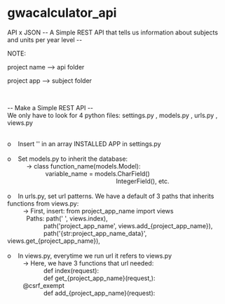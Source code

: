 # gwacalculator_api
API x JSON
-- A Simple REST API that tells us information about subjects and units per year level --

NOTE:
<p>project name --> api folder</p>
<p>project app --> subject folder</p>

<br />

-- Make a Simple REST API -- <br>
We only have to look for 4 python files: settings.py , models.py , urls.py , views.py <br>
<br />

<p>
o &nbsp;&nbsp;  Insert '<project_app_name>' in an array INSTALLED APP in settings.py <br>
  <br />
o &nbsp;&nbsp;  Set models.py to inherit the database: <br>
  &nbsp;&nbsp;&nbsp;&nbsp;&nbsp;&nbsp;&nbsp;&nbsp;&nbsp;&nbsp; ->  class function_name(models.Model): <br>
  &nbsp;&nbsp;&nbsp;&nbsp;&nbsp;&nbsp;&nbsp;&nbsp;&nbsp;&nbsp;&nbsp;&nbsp;&nbsp;&nbsp;&nbsp;&nbsp;&nbsp;&nbsp;&nbsp;&nbsp;&nbsp; variable_name = models.CharField() <br>
  &nbsp;&nbsp;&nbsp;&nbsp;&nbsp;&nbsp;&nbsp;&nbsp;&nbsp;&nbsp;&nbsp;&nbsp;&nbsp;&nbsp;&nbsp;&nbsp;&nbsp;&nbsp;&nbsp;&nbsp;&nbsp;&nbsp;&nbsp;&nbsp;&nbsp;&nbsp;&nbsp;&nbsp;&nbsp;&nbsp;&nbsp;&nbsp;&nbsp;&nbsp;&nbsp;&nbsp;&nbsp;&nbsp;&nbsp;&nbsp;&nbsp;&nbsp;&nbsp;&nbsp;&nbsp;&nbsp;&nbsp;&nbsp;&nbsp;&nbsp;&nbsp;&nbsp;&nbsp;&nbsp;&nbsp;&nbsp;&nbsp;&nbsp;&nbsp;&nbsp;&nbsp;&nbsp; IntegerField(), etc. <br>
  <br />
o &nbsp;&nbsp;  In urls.py, set url patterns. We have a default of 3 paths that inherits functions from views.py: <br>
  &nbsp;&nbsp;&nbsp;&nbsp;&nbsp;&nbsp;&nbsp;&nbsp; -> First, insert: from project_app_name import views <br>
  &nbsp;&nbsp;&nbsp;&nbsp;&nbsp;&nbsp;&nbsp;&nbsp;&nbsp;&nbsp; Paths: path(' ', views.index), <br>
  &nbsp;&nbsp;&nbsp;&nbsp;&nbsp;&nbsp;&nbsp;&nbsp;&nbsp;&nbsp;&nbsp;&nbsp;&nbsp;&nbsp;&nbsp;&nbsp;&nbsp;&nbsp;&nbsp;&nbsp; path('project_app_name', views.add_{project_app_name}), <br>
  &nbsp;&nbsp;&nbsp;&nbsp;&nbsp;&nbsp;&nbsp;&nbsp;&nbsp;&nbsp;&nbsp;&nbsp;&nbsp;&nbsp;&nbsp;&nbsp;&nbsp;&nbsp;&nbsp;&nbsp; path('{str:project_app_name_data}', views.get_{project_app_name}), <br>
  <br />
o &nbsp;&nbsp;  In views.py, everytime we run url it refers to views.py <br>
  &nbsp;&nbsp;&nbsp;&nbsp;&nbsp;&nbsp;&nbsp;&nbsp; -> Here, we have 3 functions that url needed: <br>
  &nbsp;&nbsp;&nbsp;&nbsp;&nbsp;&nbsp;&nbsp;&nbsp;&nbsp;&nbsp;&nbsp;&nbsp;&nbsp;&nbsp;&nbsp;&nbsp;&nbsp;&nbsp;&nbsp;&nbsp; def index(request): <br>
  &nbsp;&nbsp;&nbsp;&nbsp;&nbsp;&nbsp;&nbsp;&nbsp;&nbsp;&nbsp;&nbsp;&nbsp;&nbsp;&nbsp;&nbsp;&nbsp;&nbsp;&nbsp;&nbsp;&nbsp; def get_{project_app_name}(request,<project_app_name_data>): <br>
  &nbsp;&nbsp;&nbsp;&nbsp;&nbsp;&nbsp;&nbsp;&nbsp; @csrf_exempt <br>
  &nbsp;&nbsp;&nbsp;&nbsp;&nbsp;&nbsp;&nbsp;&nbsp;&nbsp;&nbsp;&nbsp;&nbsp;&nbsp;&nbsp;&nbsp;&nbsp;&nbsp;&nbsp;&nbsp;&nbsp; def add_{project_app_name}(request): <br>
  </p>  
